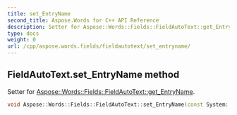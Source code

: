 ```yaml
---
title: set_EntryName
second_title: Aspose.Words for C++ API Reference
description: Setter for Aspose::Words::Fields::FieldAutoText::get_EntryName. 
type: docs
weight: 0
url: /cpp/aspose.words.fields/fieldautotext/set_entryname/
---
```

## FieldAutoText.set_EntryName method


Setter for [Aspose::Words::Fields::FieldAutoText::get_EntryName](../get_entryname/).

```cpp
void Aspose::Words::Fields::FieldAutoText::set_EntryName(const System::String &value)
```

